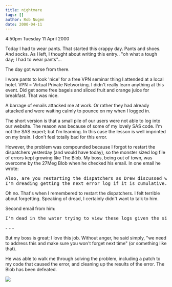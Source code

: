 ```yaml
---
title: nightmare
tags: []
author: Rob Nugen
date: 2000-04-11
---
```


<p class=date>4:50pm Tuesday 11 April 2000</p>

<p>Today I had to wear pants.  That started this crappy day.  Pants and 
shoes.  And socks.  As I left, I thought about writing this entry.. "oh 
what a tough day; I had to wear pants"...

<p>The day got worse from there.

<p>I wore pants to look 'nice' for a free VPN seminar thing I attended at a 
local hotel.  VPN = Virtual Private Networking.  I didn't really learn 
anything at this event.  Did get some free bagels and sliced fruit and 
orange juice for breakfast.  That was nice.

<p>A barrage of emails attacked me at work.  Or rather they had already 
attacked and were waiting calmly to pounce on my when I logged in.

<p>The short version is that a small pile of our users were not able to log 
into our website.  The reason was because of some of my lovely SAS code. 
 I'm not the SAS expert; but I'm learning.  In this case the lesson is well 
imprinted on my brain.   I don't feel totally bad for this error.

<p>However, the problem was compounded because I forgot to restart the 
dispatchers yesterday  (and would have today), so the monster sized log 
file of errors kept growing like The Blob.  My boss, being out of town, was 
overcome by the 27Meg Blob when he checked his email.  In one email he 
wrote:

<pre>
Also, are you restarting the dispatchers as Drew discussed with you?
I'm dreading getting the next error log if it is cumulative.
</pre>

<p>Oh no.  That's when I remembered to restart the dispatchers.  I felt 
terrible about forgetting.  Speaking of dread, I certainly didn't want to 
talk to him.

<p>Second email from him:

<pre>
I'm dead in the water trying to view these logs given the size.
</pre>

<p>- - -

<p>But my boss is great; I love this job.  Without anger, he said simply, 
"we need to address this and make sure you won't forget next time" (or 
something like that).

<p>He was able to walk me through solving the problem, including a patch to 
my code that caused the error, and cleaning up the results of the error. 
 The Blob has been defeated.

<p><img src="/images/rob/wL-ROB.gif">

